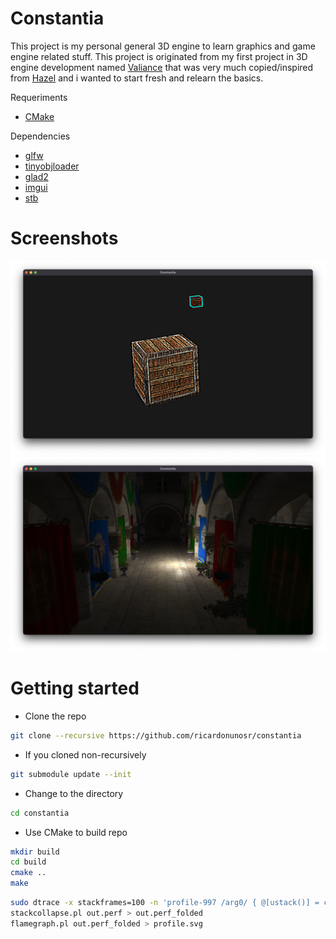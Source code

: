 # Constantia

This project is my personal general 3D engine to learn graphics and game engine
related stuff. This project is originated from my first project in 3D engine
development named [Valiance](https://github.com/ricardonunosr/valiance) that was
very much copied/inspired from [Hazel](https://github.com/TheCherno/Hazel) and i
wanted to start fresh and relearn the basics.

Requeriments

- [CMake](https://cmake.org/)

Dependencies

- [glfw](https://github.com/glfw/glfw)
- [tinyobjloader](https://github.com/tinyobjloader/tinyobjloader)
- [glad2](https://github.com/Dav1dde/glad/tree/glad2)
- [imgui](https://github.com/ocornut/imgui)
- [stb](https://github.com/nothings/stb)

# Screenshots

![cube-screenshot](./data/cube-screenshot.png)
![sponza-screenshot](./data/sponza-screenshot.png)

# Getting started

- Clone the repo

```bash
git clone --recursive https://github.com/ricardonunosr/constantia
```

- If you cloned non-recursively

```bash
git submodule update --init
```

- Change to the directory

```bash
cd constantia
```

- Use CMake to build repo

```bash
mkdir build
cd build
cmake ..
make
```

```bash
sudo dtrace -x stackframes=100 -n 'profile-997 /arg0/ { @[ustack()] = count(); } tick-60s { exit(0); }' -o out.perf -c ./build/Constantia
stackcollapse.pl out.perf > out.perf_folded
flamegraph.pl out.perf_folded > profile.svg
```
